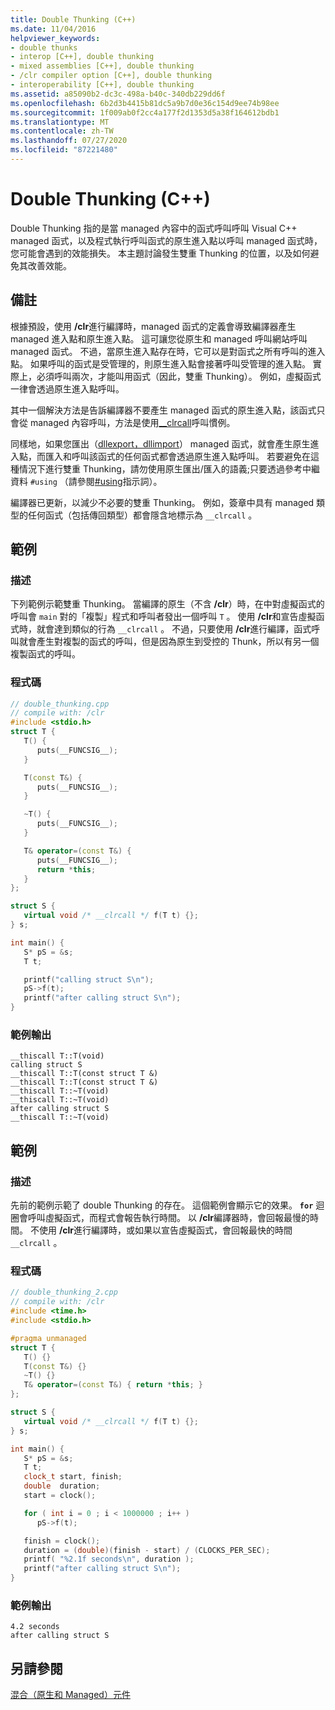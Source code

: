 ```yaml
---
title: Double Thunking (C++)
ms.date: 11/04/2016
helpviewer_keywords:
- double thunks
- interop [C++], double thunking
- mixed assemblies [C++], double thunking
- /clr compiler option [C++], double thunking
- interoperability [C++], double thunking
ms.assetid: a85090b2-dc3c-498a-b40c-340db229dd6f
ms.openlocfilehash: 6b2d3b4415b81dc5a9b7d0e36c154d9ee74b98ee
ms.sourcegitcommit: 1f009ab0f2cc4a177f2d1353d5a38f164612bdb1
ms.translationtype: MT
ms.contentlocale: zh-TW
ms.lasthandoff: 07/27/2020
ms.locfileid: "87221480"
---
```

# <a name="double-thunking-c"></a>Double Thunking (C++)

Double Thunking 指的是當 managed 內容中的函式呼叫呼叫 Visual C++ managed 函式，以及程式執行呼叫函式的原生進入點以呼叫 managed 函式時，您可能會遇到的效能損失。 本主題討論發生雙重 Thunking 的位置，以及如何避免其改善效能。

## <a name="remarks"></a>備註

根據預設，使用 **/clr**進行編譯時，managed 函式的定義會導致編譯器產生 managed 進入點和原生進入點。 這可讓您從原生和 managed 呼叫網站呼叫 managed 函式。 不過，當原生進入點存在時，它可以是對函式之所有呼叫的進入點。 如果呼叫的函式是受管理的，則原生進入點會接著呼叫受管理的進入點。 實際上，必須呼叫兩次，才能叫用函式（因此，雙重 Thunking）。 例如，虛擬函式一律會透過原生進入點呼叫。

其中一個解決方法是告訴編譯器不要產生 managed 函式的原生進入點，該函式只會從 managed 內容呼叫，方法是使用[__clrcall](../cpp/clrcall.md)呼叫慣例。

同樣地，如果您匯出（[dllexport，dllimport](../cpp/dllexport-dllimport.md)） managed 函式，就會產生原生進入點，而匯入和呼叫該函式的任何函式都會透過原生進入點呼叫。 若要避免在這種情況下進行雙重 Thunking，請勿使用原生匯出/匯入的語義;只要透過參考中繼資料 `#using` （請參閱[#using](../preprocessor/hash-using-directive-cpp.md)指示詞）。

編譯器已更新，以減少不必要的雙重 Thunking。 例如，簽章中具有 managed 類型的任何函式（包括傳回類型）都會隱含地標示為 `__clrcall` 。

## <a name="example"></a>範例

### <a name="description"></a>描述

下列範例示範雙重 Thunking。 當編譯的原生（不含 **/clr**）時，在中對虛擬函式的呼叫會 `main` 對的「複製」程式和呼叫者發出一個呼叫 `T` 。 使用 **/clr**和宣告虛擬函式時，就會達到類似的行為 `__clrcall` 。 不過，只要使用 **/clr**進行編譯，函式呼叫就會產生對複製的函式的呼叫，但是因為原生到受控的 Thunk，所以有另一個複製函式的呼叫。

### <a name="code"></a>程式碼

```cpp
// double_thunking.cpp
// compile with: /clr
#include <stdio.h>
struct T {
   T() {
      puts(__FUNCSIG__);
   }

   T(const T&) {
      puts(__FUNCSIG__);
   }

   ~T() {
      puts(__FUNCSIG__);
   }

   T& operator=(const T&) {
      puts(__FUNCSIG__);
      return *this;
   }
};

struct S {
   virtual void /* __clrcall */ f(T t) {};
} s;

int main() {
   S* pS = &s;
   T t;

   printf("calling struct S\n");
   pS->f(t);
   printf("after calling struct S\n");
}
```

### <a name="sample-output"></a>範例輸出

```
__thiscall T::T(void)
calling struct S
__thiscall T::T(const struct T &)
__thiscall T::T(const struct T &)
__thiscall T::~T(void)
__thiscall T::~T(void)
after calling struct S
__thiscall T::~T(void)
```

## <a name="example"></a>範例

### <a name="description"></a>描述

先前的範例示範了 double Thunking 的存在。 這個範例會顯示它的效果。 **`for`** 迴圈會呼叫虛擬函式，而程式會報告執行時間。 以 **/clr**編譯器時，會回報最慢的時間。 不使用 **/clr**進行編譯時，或如果以宣告虛擬函式，會回報最快的時間 `__clrcall` 。

### <a name="code"></a>程式碼

```cpp
// double_thunking_2.cpp
// compile with: /clr
#include <time.h>
#include <stdio.h>

#pragma unmanaged
struct T {
   T() {}
   T(const T&) {}
   ~T() {}
   T& operator=(const T&) { return *this; }
};

struct S {
   virtual void /* __clrcall */ f(T t) {};
} s;

int main() {
   S* pS = &s;
   T t;
   clock_t start, finish;
   double  duration;
   start = clock();

   for ( int i = 0 ; i < 1000000 ; i++ )
      pS->f(t);

   finish = clock();
   duration = (double)(finish - start) / (CLOCKS_PER_SEC);
   printf( "%2.1f seconds\n", duration );
   printf("after calling struct S\n");
}
```

### <a name="sample-output"></a>範例輸出

```
4.2 seconds
after calling struct S
```

## <a name="see-also"></a>另請參閱

[混合（原生和 Managed）元件](../dotnet/mixed-native-and-managed-assemblies.md)
